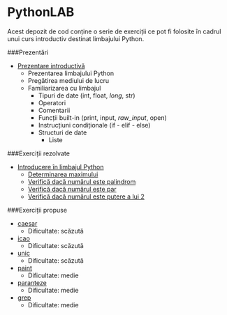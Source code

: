 # PythonLAB

Acest depozit de cod conține o serie de exerciții ce pot fi folosite în cadrul unui curs introductiv destinat limbajului Python.

###Prezentări

- [Prezentare introductivă](prezentare/Introducere.md)
    - Prezentarea limbajului Python
    - Pregătirea mediului de lucru
    - Familiarizarea cu limbajul
        - Tipuri de date (int, float, *long*, str)
        - Operatori
        - Comentarii
        - Funcții built-in (print, input, *raw_input*, open)
        - Instrucțiuni condiționale (if - elif - else)
        - Structuri de date
            - Liste

###Exerciții rezolvate

- [Introducere în limbajul Python](prezentare/Introducere.md)
    - [Determinarea maximului](exercitii/maxim.py)
    - [Verifică dacă numărul este palindrom](exercitii/palindrom.py)
    - [Verifică dacă numărul este par](exercitii/par.py)
    - [Verifică dacă numărul este putere a lui 2](exercitii/putere.py)


###Exerciții propuse

- [caesar](exercitii/caesar)
    - Dificultate: scăzută
- [icao](exercitii/icao)
    - Dificultate: scăzută
- [unic](exercitii/unic)
    - Dificultate: scăzută
- [paint](exercitii/paint)
    - Dificultate: medie
- [paranteze](exercitii/paranteze)
    - Dificultate: medie
- [grep](exercitii/grep)
    - Dificultate: medie
